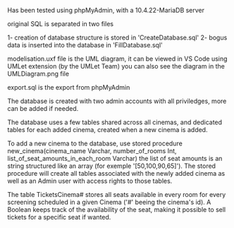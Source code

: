 Has been tested using phpMyAdmin, with a 10.4.22-MariaDB server

original SQL is separated in two files

1- creation of database structure is stored in 'CreateDatabase.sql'
2- bogus data is inserted into the database in 'FillDatabase.sql'

modelisation.uxf file is the UML diagram, it can be viewed in VS Code using UMLet extension (by the UMLet Team)
you can also see the diagram in the UMLDiagram.png file

export.sql is the export from phpMyAdmin

The database is created with two admin accounts with all priviledges, more can be added if needed.

The database uses a few tables shared across all cinemas, and dedicated tables for each added cinema, created when a new cinema is added.

To add a new cinema to the database, use stored procedure new_cinema(cinema_name Varchar, number_of_rooms Int, list_of_seat_amounts_in_each_room Varchar)
the list of seat amounts is an string structured like an array (for exemple '[50,100,90,65]').
The stored procedure will create all tables associated with the newly added cinema as well as an Admin user with access rights to those tables.

The table TicketsCinema# stores all seats available in every room for every screening scheduled in a given Cinema ('#' beeing the cinema's id). A Boolean keeps track of the availability of the seat, making it possible to sell tickets for a specific seat if wanted.
